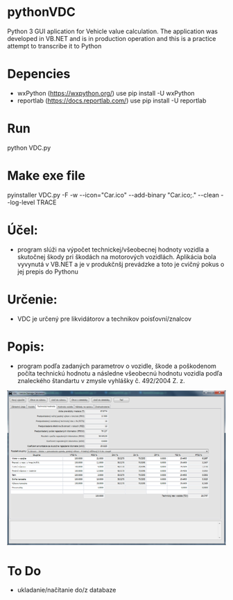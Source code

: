 # pythonVDC
Python 3 GUI aplication for Vehicle value calculation. The application was developed in VB.NET and is in production operation and this is a practice attempt to transcribe it to Python

# Depencies
 - wxPython (https://wxpython.org/) use pip install -U wxPython
 - reportlab (https://docs.reportlab.com/) use pip install -U reportlab

# Run
python VDC.py

# Make exe file
pyinstaller VDC.py -F -w --icon="Car.ico" --add-binary "Car.ico;." --clean --log-level TRACE

# Účel:
- program slúži na výpočet technickej/všeobecnej hodnoty vozidla a skutočnej škody pri škodách na motorových vozidlách. Aplikácia bola vyvynutá v VB.NET a je v produkčnšj prevádzke a toto je cvičný pokus o jej prepis do Pythonu

# Určenie:
- VDC je určený pre likvidátorov a technikov poisťovní/znalcov

# Popis:
- program podľa zadaných parametrov o vozidle, škode a poškodenom počíta technickú hodnotu a následne všeobecnú hodnotu vozidla podľa znaleckého štandartu v zmysle vyhlášky č. 492/2004 Z. z.
 
![](https://github.com/stibla/pythonVDC/blob/master/Screenshot.png)

# To Do
 - ukladanie/načítanie do/z databaze
